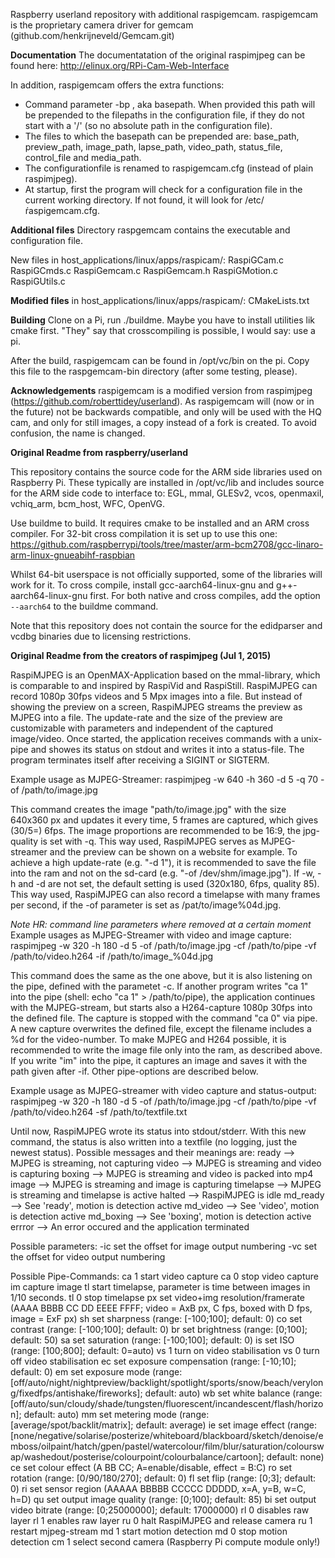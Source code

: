 Raspberry userland repository with additional raspigemcam. raspigemcam is the proprietary camera driver for gemcam (github.com/henkrijneveld/Gemcam.git)

**Documentation**
The documentatation of the original raspimjpeg can be found here: http://elinux.org/RPi-Cam-Web-Interface

In addition, raspigemcam offers the extra functions:
- Command parameter -bp <path>, aka basepath. When provided this path will be prepended to the filepaths in the configuration file, if they do not start with a '/' (so no absolute path in the configuration file).
- The files to which the basepath can be prepended are: base_path, preview_path, image_path, lapse_path, video_path, status_file, control_file and media_path.
- The configurationfile is renamed to raspigemcam.cfg (instead of plain raspimjpeg).
- At startup, first the program will check for a configuration file in the current working directory. If not found, it will look for /etc/ŕaspigemcam.cfg.


**Additional files**
Directory raspgemcam contains the executable and configuration file.

New files in host_applications/linux/apps/raspicam/:
RaspiGCam.c
RaspiGCmds.c
RaspiGemcam.c
RaspiGemcam.h
RaspiGMotion.c
RaspiGUtils.c

**Modified files**
in host_applications/linux/apps/raspicam/:
CMakeLists.txt

**Building**
Clone on a Pi, run ./buildme. Maybe you have to install utilities lik cmake first. "They" say that crosscompiling is possible, I would say: use a pi.

After the build, raspigemcam can be found in /opt/vc/bin on the pi. Copy this file to the raspgemcam-bin directory (after some testing, please).

**Acknowledgements**
raspigemcam is a modified version from raspimjpeg (https://github.com/roberttidey/userland). As raspigemcam will (now or in the future) not be backwards compatible, and only will be used with the HQ cam, and only for still images, a copy instead of a fork is created. To avoid confusion, the name is changed.

**Original Readme from raspberry/userland**

This repository contains the source code for the ARM side libraries used on Raspberry Pi.
These typically are installed in /opt/vc/lib and includes source for the ARM side code to interface to:
EGL, mmal, GLESv2, vcos, openmaxil, vchiq_arm, bcm_host, WFC, OpenVG.

Use buildme to build. It requires cmake to be installed and an ARM cross compiler. For 32-bit cross compilation it is set up to use this one:
https://github.com/raspberrypi/tools/tree/master/arm-bcm2708/gcc-linaro-arm-linux-gnueabihf-raspbian

Whilst 64-bit userspace is not officially supported, some of the libraries will work for it. To cross compile, install gcc-aarch64-linux-gnu and g++-aarch64-linux-gnu first. For both native and cross compiles, add the option ```--aarch64``` to the buildme command.

Note that this repository does not contain the source for the edidparser and vcdbg binaries due to licensing restrictions.

**Original Readme from the creators of raspimjpeg (Jul 1, 2015)**

RaspiMJPEG is an OpenMAX-Application based on the mmal-library, which is comparable to and inspired by RaspiVid and RaspiStill. RaspiMJPEG can record 1080p 30fps videos and 5 Mpx images into a file. But instead of showing the preview on a screen, RaspiMJPEG streams the preview as MJPEG into a file. The update-rate and the size of the preview are customizable with parameters and independent of the captured image/video. Once started, the application receives commands with a unix-pipe and showes its status on stdout and writes it into a status-file. The program terminates itself after receiving a SIGINT or SIGTERM.

Example usage as MJPEG-Streamer: raspimjpeg -w 640 -h 360 -d 5 -q 70 -of /path/to/image.jpg

This command creates the image "path/to/image.jpg" with the size 640x360 px and updates it every time, 5 frames are captured, which gives (30/5=) 6fps. The image proportions are recommended to be 16:9, the jpg-quality is set with -q. This way used, RaspiMJPEG serves as MJPEG-streamer and the preview can be shown on a website for example. To achieve a high update-rate (e.g. "-d 1"), it is recommended to save the file into the ram and not on the sd-card (e.g. "-of /dev/shm/image.jpg"). If -w, -h and -d are not set, the default setting is used (320x180, 6fps, quality 85). This way used, RaspiMJPEG can also record a timelapse with many frames per second, if the -of parameter is set as /pat/to/image%04d.jpg.

*Note HR: command line parameters where removed at a certain moment*
Example usages as MJPEG-Streamer with video and image capture: raspimjpeg -w 320 -h 180 -d 5 -of /path/to/image.jpg -cf /path/to/pipe -vf /path/to/video.h264 -if /path/to/image_%04d.jpg

This command does the same as the one above, but it is also listening on the pipe, defined with the parametet -c. If another program writes "ca 1" into the pipe (shell: echo "ca 1" > /path/to/pipe), the application continues with the MJPEG-stream, but starts also a H264-capture 1080p 30fps into the defined file. The capture is stopped with the command "ca 0" via pipe. A new capture overwrites the defined file, except the filename includes a %d for the video-number. To make MJPEG and H264 possible, it is recommended to write the image file only into the ram, as described above. If you write "im" into the pipe, it captures an image and saves it with the path given after -if. Other pipe-options are described below.

Example usage as MJPEG-streamer with video capture and status-output: raspimjpeg -w 320 -h 180 -d 5 -of /path/to/image.jpg -cf /path/to/pipe -vf /path/to/video.h264 -sf /path/to/textfile.txt

Until now, RaspiMJPEG wrote its status into stdout/stderr. With this new command, the status is also written into a textfile (no logging, just the newest status). Possible messages and their meanings are: ready --> MJPEG is streaming, not capturing video --> MJPEG is streaming and video is capturing boxing --> MJPEG is streaming and video is packed into mp4 image --> MJPEG is streaming and image is capturing timelapse --> MJPEG is streaming and timelapse is active halted --> RaspiMJPEG is idle md_ready --> See 'ready', motion is detection active md_video --> See 'video', motion is detection active md_boxing --> See 'boxing', motion is detection active errror --> An error occured and the application terminated

Possible parameters: -ic set the offset for image output numbering -vc set the offset for video output numbering

Possible Pipe-Commands: ca 1 start video capture ca 0 stop video capture im capture image tl start timelapse, parameter is time between images in 1/10 seconds. tl 0 stop timelapse px set video+img resolution/framerate (AAAA BBBB CC DD EEEE FFFF; video = AxB px, C fps, boxed with D fps, image = ExF px) sh set sharpness (range: [-100;100]; default: 0) co set contrast (range: [-100;100]; default: 0) br set brightness (range: [0;100]; default: 50) sa set saturation (range: [-100;100]; default: 0) is set ISO (range: [100;800]; default: 0=auto) vs 1 turn on video stabilisation vs 0 turn off video stabilisation ec set exposure compensation (range: [-10;10]; default: 0) em set exposure mode (range: [off/auto/night/nightpreview/backlight/spotlight/sports/snow/beach/verylong/fixedfps/antishake/fireworks]; default: auto) wb set white balance (range: [off/auto/sun/cloudy/shade/tungsten/fluorescent/incandescent/flash/horizon]; default: auto) mm set metering mode (range: [average/spot/backlit/matrix]; default: average) ie set image effect (range: [none/negative/solarise/posterize/whiteboard/blackboard/sketch/denoise/emboss/oilpaint/hatch/gpen/pastel/watercolour/film/blur/saturation/colourswap/washedout/posterise/colourpoint/colourbalance/cartoon]; default: none) ce set colour effect (A BB CC; A=enable/disable, effect = B:C) ro set rotation (range: [0/90/180/270]; default: 0) fl set flip (range: [0;3]; default: 0) ri set sensor region (AAAAA BBBBB CCCCC DDDDD, x=A, y=B, w=C, h=D) qu set output image quality (range: [0;100]; default: 85) bi set output video bitrate (range: [0;25000000]; default: 17000000) rl 0 disables raw layer rl 1 enables raw layer ru 0 halt RaspiMJPEG and release camera ru 1 restart mjpeg-stream md 1 start motion detection md 0 stop motion detection cm 1 select second camera (Raspberry Pi compute module only!)


